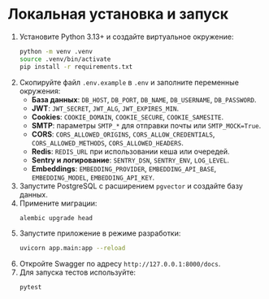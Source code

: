 # Локальная установка и запуск

1. Установите Python 3.13+ и создайте виртуальное окружение:
   ```bash
   python -m venv .venv
   source .venv/bin/activate
   pip install -r requirements.txt
   ```
2. Скопируйте файл `.env.example` в `.env` и заполните переменные окружения:
   - **База данных**: `DB_HOST`, `DB_PORT`, `DB_NAME`, `DB_USERNAME`, `DB_PASSWORD`.
   - **JWT**: `JWT_SECRET`, `JWT_ALG`, `JWT_EXPIRES_MIN`.
   - **Cookies**: `COOKIE_DOMAIN`, `COOKIE_SECURE`, `COOKIE_SAMESITE`.
   - **SMTP**: параметры `SMTP_*` для отправки почты или `SMTP_MOCK=True`.
   - **CORS**: `CORS_ALLOWED_ORIGINS`, `CORS_ALLOW_CREDENTIALS`, `CORS_ALLOWED_METHODS`, `CORS_ALLOWED_HEADERS`.
   - **Redis**: `REDIS_URL` при использовании кеша или очередей.
   - **Sentry и логирование**: `SENTRY_DSN`, `SENTRY_ENV`, `LOG_LEVEL`.
   - **Embeddings**: `EMBEDDING_PROVIDER`, `EMBEDDING_API_BASE`, `EMBEDDING_MODEL`, `EMBEDDING_API_KEY`.
3. Запустите PostgreSQL с расширением `pgvector` и создайте базу данных.
4. Примените миграции:
   ```bash
   alembic upgrade head
   ```
5. Запустите приложение в режиме разработки:
   ```bash
   uvicorn app.main:app --reload
   ```
6. Откройте Swagger по адресу `http://127.0.0.1:8000/docs`.
7. Для запуска тестов используйте:
   ```bash
   pytest
   ```
